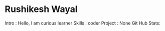 # Rushikesh Wayal

Intro : Hello, I am curious learner
Skills : coder
Project : None
Git Hub Stats:
